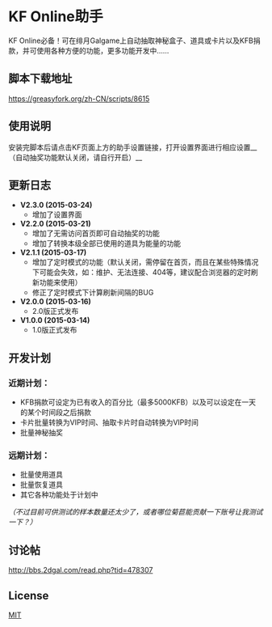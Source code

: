 # KF Online助手
KF Online必备！可在绯月Galgame上自动抽取神秘盒子、道具或卡片以及KFB捐款，并可使用各种方便的功能，更多功能开发中……

## 脚本下载地址
https://greasyfork.org/zh-CN/scripts/8615

## 使用说明
安装完脚本后请点击KF页面上方的助手设置链接，打开设置界面进行相应设置__（自动抽奖功能默认关闭，请自行开启）__

## 更新日志
* __V2.3.0 (2015-03-24)__
  * 增加了设置界面
* __V2.2.0 (2015-03-21)__
  * 增加了无需访问首页即可自动抽奖的功能
  * 增加了转换本级全部已使用的道具为能量的功能
* __V2.1.1 (2015-03-17)__
  * 增加了定时模式的功能（默认关闭，需停留在首页，而且在某些特殊情况下可能会失效，如：维护、无法连接、404等，建议配合浏览器的定时刷新功能来使用）
  * 修正了定时模式下计算刷新间隔的BUG
* __V2.0.0 (2015-03-16)__
  * 2.0版正式发布
* __V1.0.0 (2015-03-14)__
  * 1.0版正式发布

## 开发计划
### 近期计划：
* KFB捐款可设定为已有收入的百分比（最多5000KFB）以及可以设定在一天的某个时间段之后捐款
* 卡片批量转换为VIP时间、抽取卡片时自动转换为VIP时间
* 批量神秘抽奖

### 远期计划：
* 批量使用道具
* 批量恢复道具
* 其它各种功能处于计划中

_（不过目前可供测试的样本数量还太少了，或者哪位菊苣能贡献一下账号让我测试一下？）_

## 讨论帖
http://bbs.2dgal.com/read.php?tid=478307

## License
[MIT](http://opensource.org/licenses/MIT)
